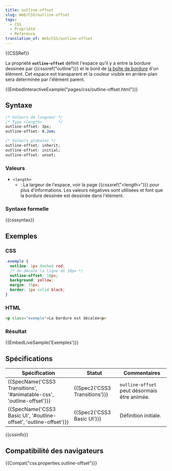 ```yaml
---
title: outline-offset
slug: Web/CSS/outline-offset
tags:
  - CSS
  - Propriété
  - Reference
translation_of: Web/CSS/outline-offset
---
```

{{CSSRef}}

La propriété **`outline-offset`** définit l'espace qu'il y a entre la bordure dessinée par {{cssxref("outline")}} et le bord de [la boîte de bordure](/fr/Apprendre/CSS/Les_bases/Le_modèle_de_boîte) d'un élément. Cet espace est transparent et la couleur visible en arrière-plan sera déterminée par l'élément parent.

{{EmbedInteractiveExample("pages/css/outline-offset.html")}}

## Syntaxe

```css
/* Valeurs de longueur */
/* Type <length>       */
outline-offset: 3px;
outline-offset: 0.2em;

/* Valeurs globales */
outline-offset: inherit;
outline-offset: initial;
outline-offset: unset;
```

### Valeurs

- `<length>`
  - : La largeur de l'espace, voir la page {{cssxref("&lt;length&gt;")}} pour plus d'informations. Les valeurs négatives sont utilisées et font que la bordure dessinée est dessinée dans l'élément.

### Syntaxe formelle

{{csssyntax}}

## Exemples

### CSS

```css
.exemple {
  outline: 1px dashed red;
  /* On décale la ligne de 10px */
  outline-offset: 10px;
  background: yellow;
  margin: 15px;
  border: 1px solid black;
}
```

### HTML

```html
<p class="exemple">La bordure est décalée<p>
```

### Résultat

{{EmbedLiveSample('Exemples')}}

## Spécifications

| Spécification                                                                                | Statut                                   | Commentaires                                 |
| -------------------------------------------------------------------------------------------- | ---------------------------------------- | -------------------------------------------- |
| {{SpecName('CSS3 Transitions', '#animatable-css', 'outline-offset')}} | {{Spec2('CSS3 Transitions')}} | `outline-offset` peut désormais être animée. |
| {{SpecName('CSS3 Basic UI', '#outline-offset', 'outline-offset')}}     | {{Spec2('CSS3 Basic UI')}}     | Définition initiale.                         |

{{cssinfo}}

## Compatibilité des navigateurs

{{Compat("css.properties.outline-offset")}}
